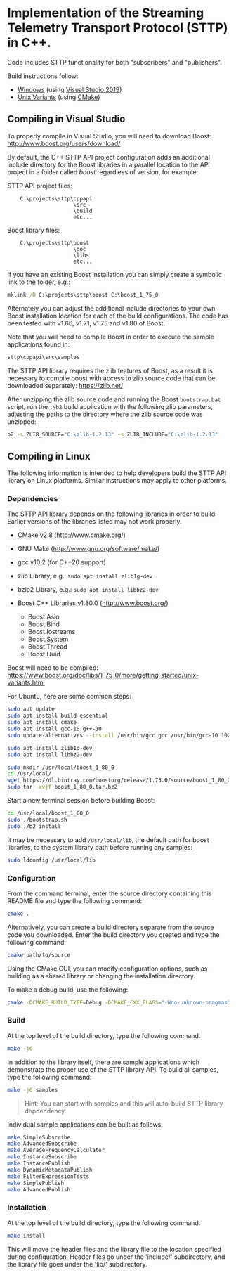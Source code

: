 # Implementation of the Streaming Telemetry Transport Protocol (STTP) in C++.

Code includes STTP functionality for both "subscribers" and "publishers".

Build instructions follow:

* [Windows](#compiling-in-visual-studio) (using [Visual Studio 2019](https://visualstudio.microsoft.com/vs/community/))
* [Unix Variants](#compiling-in-linux) (using [CMake](https://cmake.org/))

## Compiling in Visual Studio

To properly compile in Visual Studio, you will need to download Boost:
    http://www.boost.org/users/download/

By default, the C++ STTP API project configuration adds an additional include
directory for the Boost libraries in a parallel location to the API project in
a folder called _boost_ regardless of version, for example:

STTP API project files:
```
    C:\projects\sttp\cppapi
                     \src
                     \build
                     etc...
```
Boost library files:
```
    C:\projects\sttp\boost
                     \doc
                     \libs
                     etc...
```

If you have an existing Boost installation you can simply create a symbolic
link to the folder, e.g.:
```cmd
mklink /D C:\projects\sttp\boost C:\boost_1_75_0
```

Alternately you can adjust the additional include directories to your own
Boost installation location for each of the build configurations. The code
has been tested with v1.66, v1.71, v1.75 and v1.80 of Boost.

Note that you will need to compile Boost in order to execute the sample
applications found in:
```cmd
sttp\cppapi\src\samples
```

The STTP API library requires the zlib features of Boost, as a result it is necessary
to compile boost with access to zlib source code that can be downloaded separately:
https://zlib.net/

After unzipping the zlib source code and running the Boost `bootstrap.bat` script,
run  the `.\b2` build application with the following zlib parameters, adjusting
the paths to the directory where the zlib source code was unzipped:
```cmd
b2 -s ZLIB_SOURCE="C:\zlib-1.2.13" -s ZLIB_INCLUDE="C:\zlib-1.2.13"
```

## Compiling in Linux

The following information is intended to help developers build the STTP API
library on Linux platforms. Similar instructions may apply to other platforms.

### Dependencies

The STTP API library depends on the following libraries in order to build.
Earlier versions of the libraries listed may not work properly.

* CMake v2.8 (http://www.cmake.org/)

* GNU Make (http://www.gnu.org/software/make/)

* gcc v10.2 (for C++20 support)

* zlib Library, e.g.: `sudo apt install zlib1g-dev`

* bzip2 Library, e.g.: `sudo apt install libbz2-dev`

* Boost C++ Libraries v1.80.0 (http://www.boost.org/)
    - Boost.Asio
    - Boost.Bind
    - Boost.Iostreams
    - Boost.System
    - Boost.Thread
    - Boost.Uuid

Boost will need to be compiled:
https://www.boost.org/doc/libs/1_75_0/more/getting_started/unix-variants.html

For Ubuntu, here are some common steps:

```bash
sudo apt update
sudo apt install build-essential
sudo apt install cmake
sudo apt install gcc-10 g++-10
sudo update-alternatives --install /usr/bin/gcc gcc /usr/bin/gcc-10 100 --slave /usr/bin/g++ g++ /usr/bin/g++-10 --slave /usr/bin/gcov gcov /usr/bin/gcov-10

sudo apt install zlib1g-dev
sudo apt install libbz2-dev

sudo mkdir /usr/local/boost_1_80_0
cd /usr/local/
wget https://dl.bintray.com/boostorg/release/1.75.0/source/boost_1_80_0.tar.bz2
sudo tar -xvjf boost_1_80_0.tar.bz2
```

Start a new terminal session before building Boost:

```bash
cd /usr/local/boost_1_80_0
sudo ./bootstrap.sh
sudo ./b2 install
```

It may be necessary to add `/usr/local/lib`, the default path for boost libraries,
to the system library path before running any samples:

```bash
sudo ldconfig /usr/local/lib
```

### Configuration

From the command terminal, enter the source directory containing this
README file and type the following command:

```bash
cmake .
```

Alternatively, you can create a build directory separate from the
source code you downloaded. Enter the build directory you created
and type the following command:

```bash
cmake path/to/source
```

Using the CMake GUI, you can modify configuration options, such as
building as a shared library or changing the installation directory.

To make a debug build, use the following:

```bash
cmake -DCMAKE_BUILD_TYPE=Debug -DCMAKE_CXX_FLAGS="-Wno-unknown-pragmas"
```

### Build

At the top level of the build directory, type the following command.

```bash
make -j6
```

In addition to the library itself, there are sample applications which
demonstrate the proper use of the STTP library API. To build all samples,
type the following command:

```bash
make -j6 samples
```
> Hint: You can start with samples and this will auto-build STTP library depdendency.

Individual sample applications can be built as follows:

```bash
make SimpleSubscribe
make AdvancedSubscribe
make AverageFrequencyCalculator
make InstanceSubscribe
make InstancePublish
make DynamicMetadataPublish
make FilterExpressionTests
make SimplePublish
make AdvancedPublish
```

### Installation

At the top level of the build directory, type the following command.

```bash
make install
```

This will move the header files and the library file to the location
specified during configuration. Header files go under the 'include/'
subdirectory, and the library file goes under the 'lib/' subdirectory.
